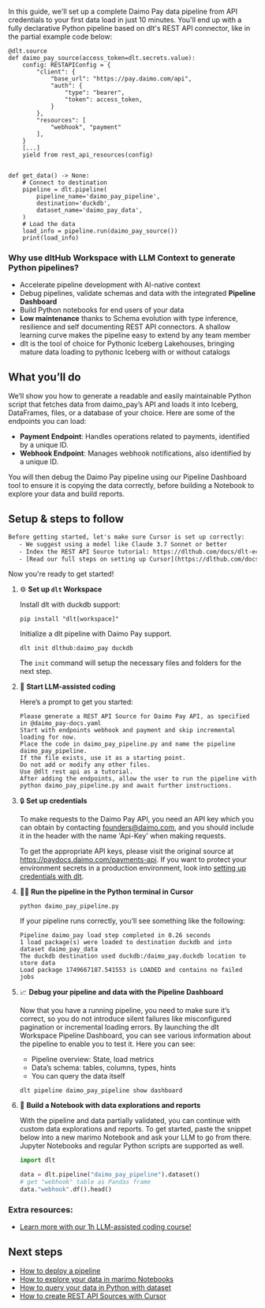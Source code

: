 In this guide, we'll set up a complete Daimo Pay data pipeline from API credentials to your first data load in just 10 minutes. You'll end up with a fully declarative Python pipeline based on dlt's REST API connector, like in the partial example code below:

```python-outcome
@dlt.source
def daimo_pay_source(access_token=dlt.secrets.value):
    config: RESTAPIConfig = {
        "client": {
            "base_url": "https://pay.daimo.com/api",
            "auth": {
                "type": "bearer",
                "token": access_token,
            }
        },
        "resources": [
            "webhook", "payment"
        ],
    }
    [...]
    yield from rest_api_resources(config)


def get_data() -> None:
    # Connect to destination
    pipeline = dlt.pipeline(
        pipeline_name='daimo_pay_pipeline',
        destination='duckdb',
        dataset_name='daimo_pay_data', 
    )
    # Load the data
    load_info = pipeline.run(daimo_pay_source())
    print(load_info) 
```

### Why use dltHub Workspace with LLM Context to generate Python pipelines?

- Accelerate pipeline development with AI-native context
- Debug pipelines, validate schemas and data with the integrated **Pipeline Dashboard**
- Build Python notebooks for end users of your data
- **Low maintenance** thanks to Schema evolution with type inference, resilience and self documenting REST API connectors. A shallow learning curve makes the pipeline easy to extend by any team member
- dlt is the tool of choice for Pythonic Iceberg Lakehouses, bringing mature data loading to pythonic Iceberg with or without catalogs

## What you’ll do

We’ll show you how to generate a readable and easily maintainable Python script that fetches data from daimo_pay’s API and loads it into Iceberg, DataFrames, files, or a database of your choice. Here are some of the endpoints you can load:

- **Payment Endpoint**: Handles operations related to payments, identified by a unique ID.
- **Webhook Endpoint**: Manages webhook notifications, also identified by a unique ID.

You will then debug the Daimo Pay pipeline using our Pipeline Dashboard tool to ensure it is copying the data correctly, before building a Notebook to explore your data and build reports.

## Setup & steps to follow

```default
Before getting started, let's make sure Cursor is set up correctly:
   - We suggest using a model like Claude 3.7 Sonnet or better
   - Index the REST API Source tutorial: https://dlthub.com/docs/dlt-ecosystem/verified-sources/rest_api/ and add it to context as **@dlt rest api**
   - [Read our full steps on setting up Cursor](https://dlthub.com/docs/dlt-ecosystem/llm-tooling/cursor-restapi#23-configuring-cursor-with-documentation)
```

Now you're ready to get started!

1. ⚙️ **Set up `dlt` Workspace**
    
    Install dlt with duckdb support:
    ```shell
    pip install "dlt[workspace]"
    ```

    Initialize a dlt pipeline with Daimo Pay support.
    ```shell
    dlt init dlthub:daimo_pay duckdb
    ```

    The `init` command will setup the necessary files and folders for the next step.
    
2. 🤠 **Start LLM-assisted coding**
    
    Here’s a prompt to get you started:
    
    ```prompt
    Please generate a REST API Source for Daimo Pay API, as specified in @daimo_pay-docs.yaml 
    Start with endpoints webhook and payment and skip incremental loading for now. 
    Place the code in daimo_pay_pipeline.py and name the pipeline daimo_pay_pipeline. 
    If the file exists, use it as a starting point. 
    Do not add or modify any other files. 
    Use @dlt rest api as a tutorial. 
    After adding the endpoints, allow the user to run the pipeline with python daimo_pay_pipeline.py and await further instructions.
    ```

    
3. 🔒 **Set up credentials** 
    
    To make requests to the Daimo Pay API, you need an API key which you can obtain by contacting founders@daimo.com, and you should include it in the header with the name 'Api-Key' when making requests.
    
    To get the appropriate API keys, please visit the original source at https://paydocs.daimo.com/payments-api.
    If you want to protect your environment secrets in a production environment, look into [setting up credentials with dlt](https://dlthub.com/docs/walkthroughs/add_credentials).
    
4. 🏃‍♀️ **Run the pipeline in the Python terminal in Cursor**
    
    ```shell
    python daimo_pay_pipeline.py
    ```
    
    If your pipeline runs correctly, you’ll see something like the following:
    
    ```shell
    Pipeline daimo_pay load step completed in 0.26 seconds
    1 load package(s) were loaded to destination duckdb and into dataset daimo_pay_data
    The duckdb destination used duckdb:/daimo_pay.duckdb location to store data
    Load package 1749667187.541553 is LOADED and contains no failed jobs
    ```
    
5. 📈 **Debug your pipeline and data with the Pipeline Dashboard**

    Now that you have a running pipeline, you need to make sure it’s correct, so you do not introduce silent failures like misconfigured pagination or incremental loading errors. By launching the dlt Workspace Pipeline Dashboard, you can see various information about the pipeline to enable you to test it. Here you can see:
    - Pipeline overview: State, load metrics
    - Data’s schema: tables, columns, types, hints
    - You can query the data itself
    
    ```shell
    dlt pipeline daimo_pay_pipeline show dashboard
    ```
    
6. 🐍 **Build a Notebook with data explorations and reports**

    With the pipeline and data partially validated, you can continue with custom data explorations and reports. To get started, paste the snippet below into a new marimo Notebook and ask your LLM to go from there. Jupyter Notebooks and regular Python scripts are supported as well.

    
    ```python
    import dlt

   data = dlt.pipeline("daimo_pay_pipeline").dataset()
   # get "webhook" table as Pandas frame
   data."webhook".df().head()
    ```

### Extra resources:

- [Learn more with our 1h LLM-assisted coding course!](https://www.youtube.com/watch?v=GGid70rnJuM)

## Next steps

- [How to deploy a pipeline](https://dlthub.com/docs/walkthroughs/deploy-a-pipeline)
- [How to explore your data in marimo Notebooks](https://dlthub.com/docs/general-usage/dataset-access/marimo)
- [How to query your data in Python with dataset](https://dlthub.com/docs/general-usage/dataset-access/dataset)
- [How to create REST API Sources with Cursor](https://dlthub.com/docs/dlt-ecosystem/llm-tooling/cursor-restapi)

